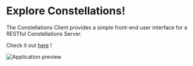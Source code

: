 # Explore Constellations!

The Constellations Client provides a simple front-end user interface for a RESTful Constellations Server.

Check it out [here](https://constellations-client-peach.vercel.app/) !

![Application preview](./app-preview.png)
